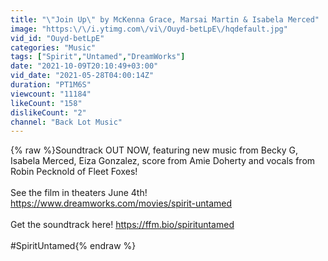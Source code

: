 ```yaml
---
title: "\"Join Up\" by McKenna Grace, Marsai Martin & Isabela Merced"
image: "https:\/\/i.ytimg.com\/vi\/Ouyd-betLpE\/hqdefault.jpg"
vid_id: "Ouyd-betLpE"
categories: "Music"
tags: ["Spirit","Untamed","DreamWorks"]
date: "2021-10-09T20:10:49+03:00"
vid_date: "2021-05-28T04:00:14Z"
duration: "PT1M6S"
viewcount: "11184"
likeCount: "158"
dislikeCount: "2"
channel: "Back Lot Music"
---
```

{% raw %}Soundtrack OUT NOW, featuring new music from Becky G, Isabela Merced, Eiza Gonzalez, score from Amie Doherty and vocals from Robin Pecknold of Fleet Foxes!<br /><br />See the film in theaters June 4th! <a rel="nofollow" target="blank" href="https://www.dreamworks.com/movies/spirit-untamed">https://www.dreamworks.com/movies/spirit-untamed</a> <br /><br />Get the soundtrack here! <a rel="nofollow" target="blank" href="https://ffm.bio/spirituntamed">https://ffm.bio/spirituntamed</a><br /><br />#SpiritUntamed{% endraw %}
